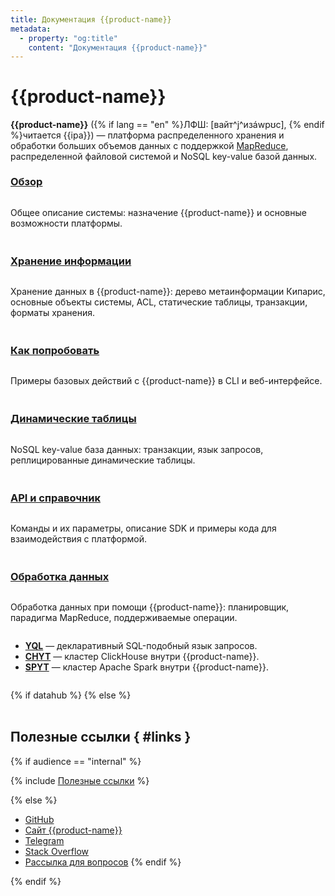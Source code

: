 ```yaml
---
title: Документация {{product-name}}
metadata:
  - property: "og:title"
    content: "Документация {{product-name}}"
---
```


# {{product-name}}

<style scoped>
.grid-container {
  display: grid;
  grid-template-columns: repeat(auto-fit, minmax(300px, 1fr));
  column-gap: 50px;
  row-gap: 20px;
}
.grid-item {
  display: flex;
  flex-direction: column;
}
.last {
  grid-column: -2;
}
h2 {
  padding-top: 32px !important;
  margin-top: 0 !important;
}
h3 {
  padding-top: 8px !important;
  margin-top: 0 !important;
}
</style>

**{{product-name}}** ({% if lang == "en" %}ЛФШ: [вайт^j^изáwрʊс], {% endif %}читается {{ipa}}) — платформа распределенного хранения и обработки больших объемов данных с поддержкой [MapReduce](http://ru.wikipedia.org/wiki/MapReduce), распределенной файловой системой и NoSQL key-value базой данных.

<div class="grid-container">
    <div class="grid-item">
        <h3><a lang="ru" href="overview/about">Обзор</a></h3>
        <p>Общее описание системы: назначение {{product-name}} и основные возможности платформы.</p>
    </div>
    <div class="grid-item">
        <h3><a lang="ru" href="user-guide/storage/cypress">Хранение информации</a></h3>
        <p>Хранение данных в {{product-name}}: дерево метаинформации Кипарис, основные объекты системы, ACL, статические таблицы, транзакции, форматы хранения.</p>
    </div>
    <div class="grid-item">
        <h3><a lang="ru" href="quickstart">Как попробовать</a></h3>
        <p>Примеры базовых действий c {{product-name}} в CLI и веб-интерфейсе.</p>
    </div>
    <div class="grid-item">
        <h3><a lang="ru" href="user-guide/dynamic-tables/overview">Динамические таблицы</a></h3>
        <p>NoSQL key-value база данных: транзакции, язык запросов, реплицированные динамические таблицы.</p>
    </div>
    <div class="grid-item">
        <h3><a lang="ru" href="api/commands">API и справочник</a></h3>
        <p>Команды и их параметры, описание SDK и примеры кода для взаимодействия с платформой.</p>
    </div>
    <div class="grid-item">
        <h3><a lang="ru" href="user-guide/data-processing/scheduler/scheduler-and-pools">Обработка данных</a></h3>
        <p>Обработка данных при помощи {{product-name}}: планировщик, парадигма MapReduce, поддерживаемые операции.</p>
        <ul>
            <li><b><a lang="ru" href="yql/index">YQL</a></b> — декларативный SQL-подобный язык запросов.</li>
            <li><b><a lang="ru" href="user-guide/data-processing/chyt/about-chyt">CHYT</a></b> — кластер ClickHouse внутри {{product-name}}.</li>
            <li><b><a lang="ru" href="user-guide/data-processing/spyt/overview">SPYT</a></b> — кластер Apache Spark внутри {{product-name}}.</li>
        </ul>
    </div>
</div>

{% if datahub %}
{% else %}

## Полезные ссылки { #links }

{% if audience == "internal" %}

{% include [Полезные ссылки](_includes/links-int.md) %}

{% else %}

* [GitHub](https://github.com/ytsaurus/ytsaurus)
* [Сайт {{product-name}}](https://ytsaurus.tech/ru)
* [Telegram](https://t.me/ytsaurus_ru)
* [Stack Overflow](https://stackoverflow.com/tags/ytsaurus)
* [Рассылка для вопросов](mailto:community_ru@ytsaurus.tech)
{% endif %}

{% endif %}
